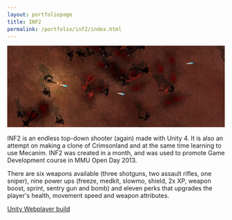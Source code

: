 ```yaml
---
layout: portfoliopage
title: INF2
permalink: /portfolio/inf2/index.html
---
```


![INF2](/public/images/inf2-2.png)

INF2 is an endless top-down shooter (again) made with Unity 4. It is also an attempt on making a clone of Crimsonland and at the same time learning to use  Mecanim. INF2 was created in a month, and was used to promote Game Development course in MMU Open Day 2013.

There are six weapons available (three shotguns, two assault rifles, one sniper), nine power ups (freeze, medkit, slowmo, shield, 2x XP, weapon boost, sprint, sentry gun and bomb) and eleven perks that upgrades the player's health, movement speed and weapon attributes.

[Unity Webplayer build](https://dl.dropboxusercontent.com/u/7422512/Unity3D/INF2/INF2.html)

